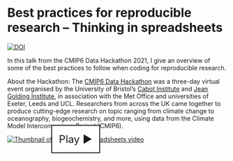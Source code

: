 # Best practices for reproducible research – Thinking in spreadsheets

[![DOI](https://zenodo.org/badge/DOI/10.5281/zenodo.4899476.svg)](https://doi.org/10.5281/zenodo.4899476)

In this talk from the CMIP6 Data Hackathon 2021, I give an overview of some of the best practices to follow when coding
for reproducible research.

About the Hackathon: The [CMIP6 Data Hackathon](https://cmip6moap.github.io) was a three-day virtual event organised by
the University of Bristol’s [Cabot Institute](https://bristol.ac.uk/cabot/) and [Jean Golding Institute](https://bristol.ac.uk/golding/),
in association with the Met Office and universities of Exeter, Leeds and UCL. Researchers from across the UK came
together to produce cutting-edge research on topic ranging from climate change to oceanography, biogeochemistry, and
more, using data from the Climate Model Intercomparison Project (CMIP6).

<a href="https://www.youtube.com/watch?v=lIanN0DI9R8" title="Watch video" style="display: inline-block; position: relative">
    <img alt="Thumbnail of Thinking in spreadsheets video" src="https://i1.ytimg.com/vi/lIanN0DI9R8/hqdefault.jpg">
    <span style="position: absolute; top: 50%; left: 50%; transform: translate(-50%, -50%); font-size: 1.5rem; background: #fff; padding: 1rem; border: 2px solid">Play ▶</span>
</a>
